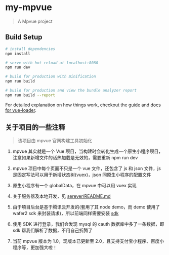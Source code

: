 # my-mpvue

> A Mpvue project

## Build Setup

``` bash
# install dependencies
npm install

# serve with hot reload at localhost:8080
npm run dev

# build for production with minification
npm run build

# build for production and view the bundle analyzer report
npm run build --report
```

For detailed explanation on how things work, checkout the [guide](http://vuejs-templates.github.io/webpack/) and [docs for vue-loader](http://vuejs.github.io/vue-loader).

## 关于项目的一些注释

> 该项目由 mpvue 官网构建工具初始化

1. mpvue 其实就是一个 Vue 项目，当构建时会转化生成一个原生小程序项目，注意如果新增文件的话热加载是无效的，需要重新 npm run dev

2. mpvue 项目中每个页面不只是一个 vue 文件，还包含了 js 和 json 文件，js 是固定写法可以用于新增状态树(vuex)，json 同原生小程序的配置文件

3. 原生小程序有一个 globalData，在 mpvue 中可以用 vuex 实现

4. 关于服务器及本地开发，见 [serever/README.md](server/README.md)

5. 由于项目后台是基于腾讯云开发的(套用了其 node demo，而 demo 使用了 wafer2 sdk 来封装请求)，所以前端同样需要安装 [sdk](https://github.com/tencentyun/wafer2-client-sdk)

6. 使用 SDK 进行登录，我们会发现 mysql 的 cauth 数据库中多了一条数据，即 sdk 帮我们解析了数据，不用自己折腾了

7. 当前 mpvue 版本为 1.0，现版本已更新至 2.0，且支持支付宝小程序、百度小程序等，更加强大啦！
